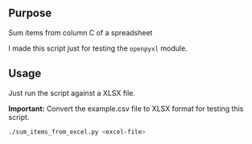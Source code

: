 ## Purpose
Sum items from column C of a spreadsheet

I made this script just for testing the `openpyxl` module.


## Usage
Just run the script against a XLSX file.

**Important:** Convert the example.csv file to XLSX format for testing this script.

```bash
./sum_items_from_excel.py <excel-file>
```
